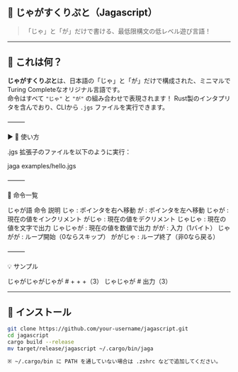 ## 🥔 じゃがすくりぷと（Jagascript）

> 「じゃ」と「が」だけで書ける、最低限構文の低レベル遊び言語！

---

## 🧠 これは何？

**じゃがすくりぷと**は、日本語の「じゃ」と「が」だけで構成された、ミニマルでTuring Completeなオリジナル言語です。  
命令はすべて `"じゃ"` と `"が"` の組み合わせで表現されます！
Rust製のインタプリタを含んでおり、CLIから `.jgs` ファイルを実行できます。

⸻

▶︎ 🚀 使い方

.jgs 拡張子のファイルを以下のように実行：

jaga examples/hello.jgs


⸻

📖 命令一覧

じゃが語	命令	説明
じゃ : ポインタを右へ移動
が : ポインタを左へ移動
じゃが : 現在の値をインクリメント
がじゃ : 現在の値をデクリメント
じゃじゃ : 現在の値を文字で出力
じゃじゃが : 現在の値を数値で出力
がが : 入力（1バイト）
じゃがが : ループ開始（0ならスキップ）
ががじゃ : ループ終了（非0なら戻る）

⸻

💡 サンプル

じゃがじゃがじゃが   # + + +（3）
じゃじゃが           # 出力（3）


---

## 🚀 インストール

```bash
git clone https://github.com/your-username/jagascript.git
cd jagascript
cargo build --release
mv target/release/jagascript ~/.cargo/bin/jaga

※ ~/.cargo/bin に PATH を通していない場合は .zshrc などで追加してください。

